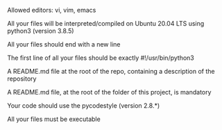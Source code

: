 Allowed editors: vi, vim, emacs

All your files will be interpreted/compiled on Ubuntu 20.04 LTS using python3 (version 3.8.5)


All your files should end with a new line

The first line of all your files should be exactly #!/usr/bin/python3

A README.md file at the root of the repo, containing a description of the repository

A README.md file, at the root of the folder of this project, is mandatory

Your code should use the pycodestyle (version 2.8.*)

All your files must be executable

